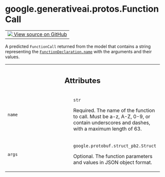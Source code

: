 
# google.generativeai.protos.FunctionCall

<!-- Insert buttons and diff -->

<table class="tfo-notebook-buttons tfo-api nocontent">
<td>
  <a target="_blank" href="https://github.com/googleapis/google-cloud-python/tree/main/packages/google-ai-generativelanguage/google/ai/generativelanguage_v1beta/types/content.py#L581-L610">
    <img src="https://www.tensorflow.org/images/GitHub-Mark-32px.png" />
    View source on GitHub
  </a>
</td>
</table>



A predicted ``FunctionCall`` returned from the model that contains a string representing the <a href="../../../google/generativeai/protos/FunctionDeclaration.md#name"><code>FunctionDeclaration.name</code></a> with the arguments and their values.

<!-- Placeholder for "Used in" -->





<!-- Tabular view -->
 <table class="responsive fixed orange">
<colgroup><col width="214px"><col></colgroup>
<tr><th colspan="2"><h2 class="add-link">Attributes</h2></th></tr>

<tr>
<td>

`name`<a id="name"></a>

</td>
<td>

`str`

Required. The name of the function to call.
Must be a-z, A-Z, 0-9, or contain underscores
and dashes, with a maximum length of 63.

</td>
</tr><tr>
<td>

`args`<a id="args"></a>

</td>
<td>

`google.protobuf.struct_pb2.Struct`

Optional. The function parameters and values
in JSON object format.


</td>
</tr>
</table>



